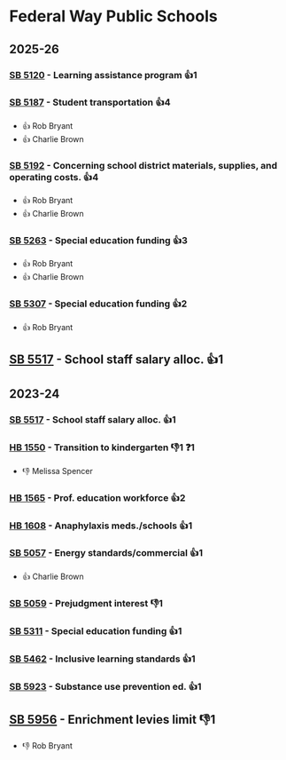 # Federal Way Public Schools
## 2025-26

### [SB 5120](/bill/2025-26/sb/5120/) - Learning assistance program 👍1  

### [SB 5187](/bill/2025-26/sb/5187/) - Student transportation 👍4  
* 👍 Rob Bryant
* 👍 Charlie Brown

### [SB 5192](/bill/2025-26/sb/5192/) - Concerning school district materials, supplies, and operating costs. 👍4  
* 👍 Rob Bryant
* 👍 Charlie Brown

### [SB 5263](/bill/2025-26/sb/5263/) - Special education funding 👍3  
* 👍 Rob Bryant
* 👍 Charlie Brown

### [SB 5307](/bill/2025-26/sb/5307/) - Special education funding 👍2  
* 👍 Rob Bryant

## [SB 5517](/bill/2025-26/sb/5517/) - School staff salary alloc. 👍1  

## 2023-24

### [SB 5517](/bill/2023-24/sb/5517/) - School staff salary alloc. 👍1  

### [HB 1550](/bill/2023-24/hb/1550/) - Transition to kindergarten  👎1 ❓1
* 👎 Melissa Spencer

### [HB 1565](/bill/2023-24/hb/1565/) - Prof. education workforce 👍2  

### [HB 1608](/bill/2023-24/hb/1608/) - Anaphylaxis meds./schools 👍1  

### [SB 5057](/bill/2023-24/sb/5057/) - Energy standards/commercial 👍1  
* 👍 Charlie Brown

### [SB 5059](/bill/2023-24/sb/5059/) - Prejudgment interest  👎1 

### [SB 5311](/bill/2023-24/sb/5311/) - Special education funding 👍1  

### [SB 5462](/bill/2023-24/sb/5462/) - Inclusive learning standards 👍1  

### [SB 5923](/bill/2023-24/sb/5923/) - Substance use prevention ed. 👍1  

## [SB 5956](/bill/2023-24/sb/5956/) - Enrichment levies limit  👎1 
* 👎 Rob Bryant
